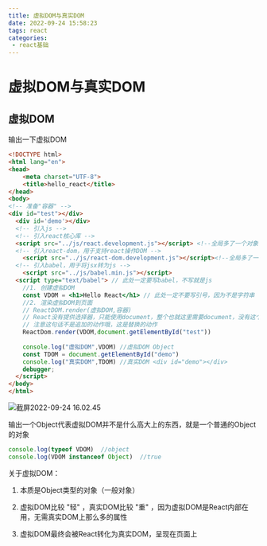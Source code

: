 ```yaml
---
title: 虚拟DOM与真实DOM
date: 2022-09-24 15:58:23
tags: react
categories: 	
 - react基础
---
```


# 虚拟DOM与真实DOM

## 虚拟DOM

输出一下虚拟DOM

```html
<!DOCTYPE html>
<html lang="en">
<head>
    <meta charset="UTF-8">
    <title>hello_react</title>
</head>
<body>
<!-- 准备"容器" -->
<div id="test"></div>
  <div id='demo'></div>
  <!-- 引入js -->
  <!-- 引入react核心库 -->
  <script src="../js/react.development.js"></script> <!--全局多了一个对象 React -->
  <!-- 引入react-dom，用于支持react操作DOM -->
	<script src="../js/react-dom.development.js"></script><!--全局多了一个对象 ReactDOM -->
  <!-- 引入babel，用于将jsx转为js -->
	<script src="../js/babel.min.js"></script>
  <script type="text/babel"> // 此处一定要写babel，不写就是js
  	//1. 创建虚拟DOM
  	const VDOM = <h1>Hello React</h1> // 此处一定不要写引号，因为不是字符串
  	//2. 渲染虚拟DOM到页面
  	// ReactDOM.render(虚拟DOM,容器)
  	// React没有提供选择器，只能使用document，整个也就这里需要document，没有这个写不下去
  	// 注意这句话不是追加的动作哦，这是替换的动作
  	ReactDom.render(VDOM,document.getElementById("test"))
  
  	console.log("虚拟DOM",VDOM) //虚拟DOM Object
  	const TDOM = document.getElementById("demo")
  	console.log("真实DOM",TDOM) //真实DOM <div id="demo"></div>
  	debugger; 
  </script>
</body>
</html>
```

![截屏2022-09-24 16.02.45](VDOM.png)

输出一个Object代表虚拟DOM并不是什么高大上的东西，就是一个普通的Object的对象

```js
console.log(typeof VDOM)  //object
console.log(VDOM instanceof Object)  //true
```

关于虚拟DOM：

1. 本质是Object类型的对象（一般对象）

2. 虚拟DOM比较 "轻" ，真实DOM比较 "重" ，因为虚拟DOM是React内部在用，无需真实DOM上那么多的属性

3. 虚拟DOM最终会被React转化为真实DOM，呈现在页面上

   
